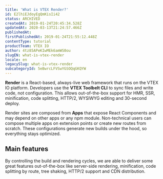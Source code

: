 ```yaml
---
title: 'What is VTEX Render?'
id: E2lhiEJdoyEgQmKisIi42
status: ARCHIVED
createdAt: 2019-01-24T20:45:34.528Z
updatedAt: 2020-03-13T21:24:57.466Z
publishedAt: 
firstPublishedAt: 2019-01-24T21:55:12.448Z
contentType: tutorial
productTeam: VTEX IO
author: 4tz85APeKIwMEk6amWS0ou
slugEN: what-is-vtex-render
locale: en
legacySlug: what-is-vtex-render
subcategoryId: 5eBwrcLFVSwYGSOQqGKQYW
---
```


__Render__ is a React-based, always-live web framework that runs on the VTEX IO platform. Developers use the __VTEX Toolbelt CLI__ to sync files and write code, not configuration. This allows out-of-the-box support for HMR, SSR, minification, code splitting, HTTP/2, WYSIWYG editing and 30-second deploy.

Render sites are composed from __Apps__ that expose React Components and may depend on other apps or any npm module. Non-technical users can compose multiple apps on extension points or create new routes from scratch. These configurations generate new builds under the hood, so everything stays optimized.

## Main features

By controlling the build and rendering cycles, we are able to deliver some great features out-of-the-box like server-side rendering, minification, code splitting by route, tree shaking, HTTP/2 support and CDN distribution.
